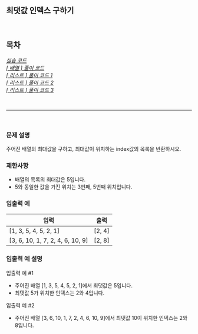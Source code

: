 ## 최댓값 인덱스 구하기

<br>

## 목차
*[실습 코드](실습.java)*  
*[[ 배열 ] 풀이 코드](배열_풀이.java)*  
*[[ 리스트 ] 풀이 코드 1](리스트_풀이.java)*  
*[[ 리스트 ] 풀이 코드 2](리스트_풀이_2.java)*  
*[[ 리스트 ] 풀이 코드 3](리스트_풀이_3.java)*  

<br>
<hr>
<br>

### 문제 설명
주어진 배열의 최대값을 구하고, 최대값이 위치하는 index값의 목록을 반환하시오.

### 제한사항
- 배열의 목록의 최대값은 5입니다.
- 5와 동일한 값을 가진 위치는 3번째, 5번째 위치입니다.

### 입출력 예
|입력|출력|
|---|---|
|[1, 3, 5, 4, 5, 2, 1]|[2, 4]|
|[3, 6, 10, 1, 7, 2, 4, 6, 10, 9]|[2, 8]|

### 입출력 예 설명
입출력 예 #1
- 주어진 배열 [1, 3, 5, 4, 5, 2, 1]에서 최댓값은 5입니다.
- 최댓값 5가 위치한 인덱스는 2와 4입니다.

입출력 예 #2
- 주어진 배열 [3, 6, 10, 1, 7, 2, 4, 6, 10, 9]에서 최댓값 10이 위치한 인덱스는 2와 8입니다.